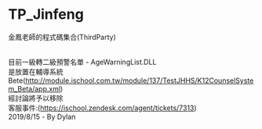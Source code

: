 TP_Jinfeng
==========

金鳳老師的程式碼集合(ThirdParty)


<br>目前一級轉二級預警名單 - AgeWarningList.DLL
<br>是放置在輔導系統Bete(http://module.ischool.com.tw/module/137/TestJHHS/K12CounselSystem_Beta/app.xml)
<br>經討論將予以移除
<br>客服事件:(https://ischool.zendesk.com/agent/tickets/7313)
<br>2019/8/15 - By Dylan
